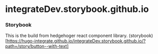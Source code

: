 # integrateDev.storybook.github.io

### Storybook
This is the build from hedgehoger react component library.
(storybook)[https://hugo-integrate.github.io/integrateDev.storybook.github.io/?path=/story/button--with-text]
